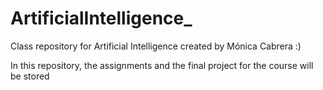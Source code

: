 # ArtificialIntelligence_
Class repository for Artificial Intelligence created by Mónica Cabrera :)

In this repository, the assignments and the final project for the course will be stored
